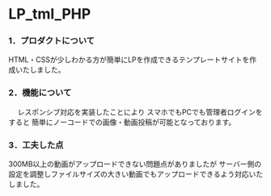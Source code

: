 # LP_tml_PHP

### 1．プロダクトについて

HTML・CSSが少しわかる方が簡単にLPを作成できるテンプレートサイトを作成いたしました。

### 2．機能について
　
レスポンシブ対応を実装したことにより  スマホでもPCでも管理者ログインをすると  簡単にノーコードでの画像・動画投稿が可能となっております。
 
### 3．工夫した点

300MB以上の動画がアップロードできない問題点がありましたが  サーバー側の設定を調整しファイルサイズの大きい動画でもアップロードできるよう対応いたしました。
